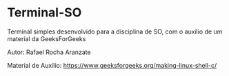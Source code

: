 # Terminal-SO
Terminal simples desenvolvido para a disciplina de SO, com o auxilio de um material da GeeksForGeeks

Autor: Rafael Rocha Aranzate

Material de Auxílio: https://www.geeksforgeeks.org/making-linux-shell-c/
